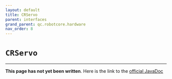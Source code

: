 ```yaml
---
layout: default
title: CRServo
parent: interfaces
grand_parent: qc.robotcore.hardware
nav_order: 8
---
```

# `CRServo`
---
**This page has not yet been written**. Here is the link to the [official JavaDoc](https://ftctechnh.github.io/ftc_app/doc/javadoc/com/qualcomm/robotcore/hardware/CRServo.html)
        